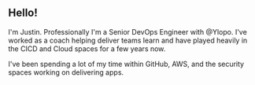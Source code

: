 ## Hello!

I'm Justin. Professionally I'm a Senior DevOps Engineer
with @Ylopo. I've worked as a coach helping deliver teams learn and have played heavily in the CICD and Cloud spaces for a few years
now. 

I've been spending a lot of my time within GitHub, AWS, and the security spaces working on delivering apps. 
